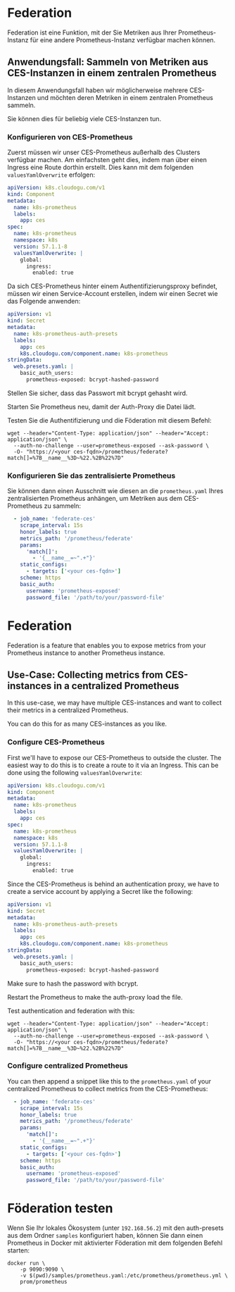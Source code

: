 # Federation

Federation ist eine Funktion, mit der Sie Metriken aus Ihrer Prometheus-Instanz für eine andere Prometheus-Instanz verfügbar machen können.

## Anwendungsfall: Sammeln von Metriken aus CES-Instanzen in einem zentralen Prometheus

In diesem Anwendungsfall haben wir möglicherweise mehrere CES-Instanzen und möchten deren Metriken in einem zentralen Prometheus sammeln.

Sie können dies für beliebig viele CES-Instanzen tun.

### Konfigurieren von CES-Prometheus

Zuerst müssen wir unser CES-Prometheus außerhalb des Clusters verfügbar machen.
Am einfachsten geht dies, indem man über einen Ingress eine Route dorthin erstellt.
Dies kann mit dem folgenden `valuesYamlOverwrite` erfolgen:
```yaml
apiVersion: k8s.cloudogu.com/v1
kind: Component
metadata:
  name: k8s-prometheus
  labels:
    app: ces
spec:
  name: k8s-prometheus
  namespace: k8s
  version: 57.1.1-8
  valuesYamlOverwrite: |
    global:
      ingress:
        enabled: true
```

Da sich CES-Prometheus hinter einem Authentifizierungsproxy befindet, müssen wir einen Service-Account erstellen, indem wir einen Secret wie das Folgende anwenden:
```yaml
apiVersion: v1
kind: Secret
metadata:
  name: k8s-prometheus-auth-presets
  labels:
    app: ces
    k8s.cloudogu.com/component.name: k8s-prometheus
stringData:
  web.presets.yaml: |
    basic_auth_users:
      prometheus-exposed: bcrypt-hashed-password
```

Stellen Sie sicher, dass das Passwort mit bcrypt gehasht wird.

Starten Sie Prometheus neu, damit der Auth-Proxy die Datei lädt.

Testen Sie die Authentifizierung und die Föderation mit diesem Befehl:
```shell
wget --header="Content-Type: application/json" --header="Accept: application/json" \
  --auth-no-challenge --user=prometheus-exposed --ask-password \
  -O- "https://<your ces-fqdn>/prometheus/federate?match[]=%7B__name__%3D~%22.%2B%22%7D"
```

### Konfigurieren Sie das zentralisierte Prometheus

Sie können dann einen Ausschnitt wie diesen an die `prometheus.yaml` Ihres zentralisierten Prometheus anhängen, um Metriken aus dem CES-Prometheus zu sammeln:
```yaml
  - job_name: 'federate-ces'
    scrape_interval: 15s
    honor_labels: true
    metrics_path: '/prometheus/federate'
    params:
      'match[]':
        - '{__name__=~".+"}'
    static_configs:
      - targets: ['<your ces-fqdn>']
    scheme: https
    basic_auth:
      username: 'prometheus-exposed'
      password_file: '/path/to/your/password-file'
```

# Federation

Federation is a feature that enables you to expose metrics from your Prometheus instance to another Prometheus instance.

## Use-Case: Collecting metrics from CES-instances in a centralized Prometheus

In this use-case, we may have multiple CES-instances and want to collect their metrics in a centralized Prometheus.

You can do this for as many CES-instances as you like.

### Configure CES-Prometheus

First we'll have to expose our CES-Prometheus to outside the cluster.
The easiest way to do this is to create a route to it via an Ingress.
This can be done using the following `valuesYamlOverwrite`:
```yaml
apiVersion: k8s.cloudogu.com/v1
kind: Component
metadata:
  name: k8s-prometheus
  labels:
    app: ces
spec:
  name: k8s-prometheus
  namespace: k8s
  version: 57.1.1-8
  valuesYamlOverwrite: |
    global:
      ingress:
        enabled: true
```

Since the CES-Prometheus is behind an authentication proxy, we have to create a service account by applying a Secret like the following:
```yaml
apiVersion: v1
kind: Secret
metadata:
  name: k8s-prometheus-auth-presets
  labels:
    app: ces
    k8s.cloudogu.com/component.name: k8s-prometheus
stringData:
  web.presets.yaml: |
    basic_auth_users:
      prometheus-exposed: bcrypt-hashed-password
```

Make sure to hash the password with bcrypt.

Restart the Prometheus to make the auth-proxy load the file.

Test authentication and federation with this:
```shell
wget --header="Content-Type: application/json" --header="Accept: application/json" \
  --auth-no-challenge --user=prometheus-exposed --ask-password \
  -O- "https://<your ces-fqdn>/prometheus/federate?match[]=%7B__name__%3D~%22.%2B%22%7D"
```

### Configure centralized Prometheus

You can then append a snippet like this to the `prometheus.yaml` of your centralized Prometheus to collect metrics from the CES-Prometheus:
```yaml
  - job_name: 'federate-ces'
    scrape_interval: 15s
    honor_labels: true
    metrics_path: '/prometheus/federate'
    params:
      'match[]':
        - '{__name__=~".+"}'
    static_configs:
      - targets: ['<your ces-fqdn>']
    scheme: https
    basic_auth:
      username: 'prometheus-exposed'
      password_file: '/path/to/your/password-file'
```

# Föderation testen

Wenn Sie Ihr lokales Ökosystem (unter `192.168.56.2`) mit den auth-presets aus dem Ordner `samples` konfiguriert haben,
können Sie dann einen Prometheus in Docker mit aktivierter Föderation mit dem folgenden Befehl starten:
```shell
docker run \
    -p 9090:9090 \
    -v $(pwd)/samples/prometheus.yaml:/etc/prometheus/prometheus.yml \
    prom/prometheus
```